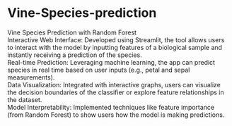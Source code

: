 # Vine-Species-prediction
Vine Species Prediction with Random Forest <br />
Interactive Web Interface: Developed using Streamlit, the tool allows users to interact with the model by inputting features of a biological sample and instantly receiving a prediction of the species.<br />
Real-time Prediction: Leveraging machine learning, the app can predict species in real time based on user inputs (e.g., petal and sepal measurements).<br />
Data Visualization: Integrated with interactive graphs, users can visualize the decision boundaries of the classifier or explore feature relationships in the dataset.<br />
Model Interpretability: Implemented techniques like feature importance (from Random Forest) to show users how the model is making predictions.<br />
